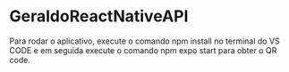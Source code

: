 # GeraldoReactNativeAPI
 
Para rodar o aplicativo, execute o comando npm install no terminal do VS CODE e em seguida execute o comando npm expo start para obter o QR code.
